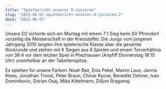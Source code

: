```yaml
---
title: "Spielbericht unserer D-Junioren"
slug: "2022-06-07-spielbericht-unserer-d-junioren-2"
date: "2022-06-07"
---
```

Unsere D2 sicherte sich am Montag mit einem 7:1 Sieg beim SV Pfrondorf vorzeitig die Meisterschaft in der Kreisstaffel. Die Jungs vom jüngeren Jahrgang 2010 zeigten ihre spielerische Klasse über die gesamte Rückrunde und stehen mit 6 Siegen aus 6 Spielen und einem Torverhältnis von 36:4 vor dem letzten Spiel in Pliezhausen (Anpfiff Donnerstag 18:15 Uhr) uneinholbar an der Tabellenspitze.


Es spielten für unsere Farben: Noah Bez, Enis Pekel, Maxim Laux, Jannis Klees, Jonathan Troost, Peter Braun, Chinar Kyose, Benedikt Dehner, Ivan Dominikovic, Dorian Osaj, Mika Kittelmann, Dilljon Rragomaj
